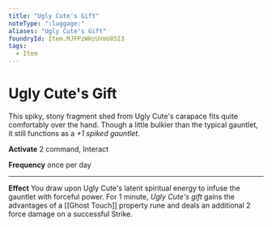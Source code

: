 ```yaml
---
title: "Ugly Cute's Gift"
noteType: ":luggage:"
aliases: "Ugly Cute's Gift"
foundryId: Item.MJFPzWHzUVmU85I3
tags:
  - Item
---
```


# Ugly Cute's Gift

This spiky, stony fragment shed from Ugly Cute's carapace fits quite comfortably over the hand. Though a little bulkier than the typical gauntlet, it still functions as a _+1 spiked gauntlet_.

**Activate** 2 command, Interact

**Frequency** once per day

* * *

**Effect** You draw upon Ugly Cute's latent spiritual energy to infuse the gauntlet with forceful power. For 1 minute, _Ugly Cute's gift_ gains the advantages of a [[Ghost Touch]] property rune and deals an additional 2 force damage on a successful Strike.


